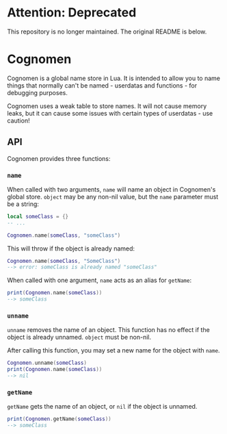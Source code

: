 # Attention: Deprecated

This repository is no longer maintained. The original README is below.

# Cognomen
Cognomen is a global name store in Lua. It is intended to allow you to name things that normally can't be named - userdatas and functions - for debugging purposes.

Cognomen uses a weak table to store names. It will not cause memory leaks, but it can cause some issues with certain types of userdatas - use caution!

## API
Cognomen provides three functions:

### `name`
When called with two arguments, `name` will name an object in Cognomen's global store. `object` may be any non-nil value, but the `name` parameter must be a string:
```lua
local someClass = {}
-- ...

Cognomen.name(someClass, "someClass")
```

This will throw if the object is already named:
```lua
Cognomen.name(someClass, "SomeClass")
--> error: someClass is already named "someClass"
```

When called with one argument, `name` acts as an alias for `getName`:
```lua
print(Cognomen.name(someClass))
--> someClass
```

### `unname`
`unname` removes the name of an object. This function has no effect if the object is already unnamed. `object` must be non-nil.

After calling this function, you may set a new name for the object with `name`.

```lua
Cognomen.unname(someClass)
print(Cognomen.name(someClass))
--> nil
```

### `getName`
`getName` gets the name of an object, or `nil` if the object is unnamed.

```lua
print(Cognomen.getName(someClass))
--> someClass
```
